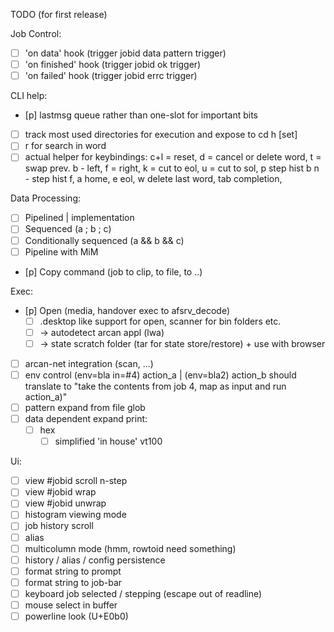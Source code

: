 TODO (for first release)

Job Control:
- [ ] 'on data' hook (trigger jobid data pattern trigger)
- [ ] 'on finished' hook (trigger jobid ok trigger)
- [ ] 'on failed' hook (trigger jobid errc trigger)

CLI help:
- [p] lastmsg queue rather than one-slot for important bits
- [ ] track most used directories for execution and expose to cd h [set]
- [ ] r for search in word
- [ ] actual helper for keybindings:
      c+l = reset, d = cancel or delete word, t = swap prev.
			b - left, f = right, k = cut to eol, u = cut to sol, p step hist b
			n - step hist f, a home, e eol, w delete last word, tab completion,

Data Processing:
- [ ] Pipelined  |   implementation
- [ ] Sequenced (a ; b ; c)
- [ ] Conditionally sequenced (a && b && c)
- [ ] Pipeline with MiM
- [p] Copy command (job to clip, to file, to ..)

Exec:
- [p] Open (media, handover exec to afsrv_decode)
  - [ ] .desktop like support for open, scanner for bin folders etc.
  - [ ] -> autodetect arcan appl (lwa)
  - [ ]   -> state scratch folder (tar for state store/restore) + use with browser
- [ ] arcan-net integration (scan, ...)
- [ ] env control (env=bla in=#4) action_a | (env=bla2) action_b
      should translate to "take the contents from job 4, map as input
			and run action_a)"
- [ ] pattern expand from file glob
- [ ] data dependent expand print:
    - [ ] hex
		- [ ] simplified 'in house' vt100

Ui:
- [ ] view #jobid scroll n-step
- [ ] view #jobid wrap
- [ ] view #jobid unwrap
- [ ] histogram viewing mode
- [ ] job history scroll
- [ ] alias
- [ ] multicolumn mode (hmm, rowtoid need something)
- [ ] history / alias / config persistence
- [ ] format string to prompt
- [ ] format string to job-bar
- [ ] keyboard job selected / stepping (escape out of readline)
- [ ] mouse select in buffer
- [ ] powerline look (U+E0b0)
